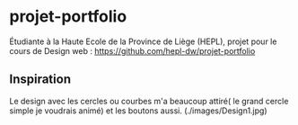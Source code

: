 # projet-portfolio
Étudiante à la Haute Ecole de la Province de Liège (HEPL), projet pour le cours de Design web : https://github.com/hepl-dw/projet-portfolio

## Inspiration 
Le design avec les cercles ou courbes m'a beaucoup attiré( le grand cercle simple je voudrais animé) et les boutons aussi. (./images/Design1.jpg)
